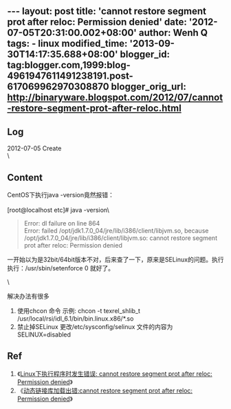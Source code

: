 --- layout: post title: 'cannot restore segment prot after reloc:
Permission denied' date: '2012-07-05T20:31:00.002+08:00' author: Wenh Q
tags: - linux modified\_time: '2013-09-30T14:17:35.688+08:00'
blogger\_id:
tag:blogger.com,1999:blog-4961947611491238191.post-617069962970308870
blogger\_orig\_url:
http://binaryware.blogspot.com/2012/07/cannot-restore-segment-prot-after-reloc.html
---

Log
---

2012-07-05 Create\
\

Content
-------

CentOS下执行java -version竟然报错：\
\
[root@localhost etc]\# java -version\

> Error: dl failure on line 864\
> Error: failed /opt/jdk1.7.0\_04/jre/lib/i386/client/libjvm.so, because
> /opt/jdk1.7.0\_04/jre/lib/i386/client/libjvm.so: cannot restore
> segment prot after reloc: Permission denied

一开始以为是32bit/64bit版本不对，后来查了一下，原来是SELinux的问题。执行执行：/usr/sbin/setenforce
0 就好了。

\

解决办法有很多

1.  使用chcon 命令 示例: chcon -t texrel\_shlib\_t
    /usr/local/rsi/idl\_6.1/bin/bin.linux.x86/\*.so
2.  禁止掉SELinux 更改/etc/sysconfig/selinux 文件的内容为
    SELINUX=disabled

Ref
---

1.  《[Linux下执行程序时发生错误: cannot restore segment prot after
    reloc: Permission
    denied](http://www.wangchao.net.cn/bbsdetail_243209.html)》
2.  《[动态链接库加载出错:cannot restore segment prot after reloc:
    Permission
    denied](http://www.cnblogs.com/huangpeng/archive/2009/02/18/1393348.html)》

